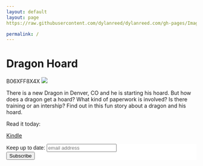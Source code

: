 ```yaml
---
layout: default
layout: page
https://raw.githubusercontent.com/dylanreed/dylanreed.com/gh-pages/Images/Squirrel-Stack.png

permalink: /
---
```

<h1> Dragon Hoard</h1> B06XFF8X4X
<a href = "https://www.amazon.com/gp/product/B06XFF8X4X/ref=as_li_tl?ie=UTF8&tag=dylanreed06-20">
<img src = "https://raw.githubusercontent.com/dylanreed/dylanreed.com/gh-pages/Images/dragon-hoard-mock.jpg" link = "https://www.amazon.com/gp/product/B06XFF8X4X/ref=as_li_tl?ie=UTF8&tag=dylanreed06-20">
</a> 

There is a new Dragon in Denver, CO and he is starting his hoard. But how does a dragon get a hoard? What kind of paperwork is involved? Is there training or an intership? Find out in this fun story about a dragon and his hoard. 

Read it today:

[Kindle](https://www.amazon.com/gp/product/B06XFF8X4X/ref=as_li_tl?ie=UTF8&tag=dylanreed06-20)

<!-- Begin MailChimp Signup Form -->
<link href="//cdn-images.mailchimp.com/embedcode/slim-081711.css" rel="stylesheet" type="text/css">
<style type="text/css">
	#mc_embed_signup{background:#fff; clear:left; font:14px Helvetica,Arial,sans-serif; }
	/* Add your own MailChimp form style overrides in your site stylesheet or in this style block.
	   We recommend moving this block and the preceding CSS link to the HEAD of your HTML file. */
</style>
<div id="mc_embed_signup">
<form action="//dylanreed.us12.list-manage.com/subscribe/post?u=aef49e9bc6220b93bcd835967&amp;id=82299a5c9f" method="post" id="mc-embedded-subscribe-form" name="mc-embedded-subscribe-form" class="validate" target="_blank" novalidate>
    <div id="mc_embed_signup_scroll">
	<label for="mce-EMAIL">Keep up to date:</label>
	<input type="email" value="" name="EMAIL" class="email" id="mce-EMAIL" placeholder="email address" required>
    <!-- real people should not fill this in and expect good things - do not remove this or risk form bot signups-->
    <div style="position: absolute; left: -5000px;" aria-hidden="true"><input type="text" name="b_aef49e9bc6220b93bcd835967_82299a5c9f" tabindex="-1" value=""></div>
    <div class="clear"><input type="submit" value="Subscribe" name="subscribe" id="mc-embedded-subscribe" class="button"></div>
    </div>
</form>
</div>

<!--End mc_embed_signup-->
